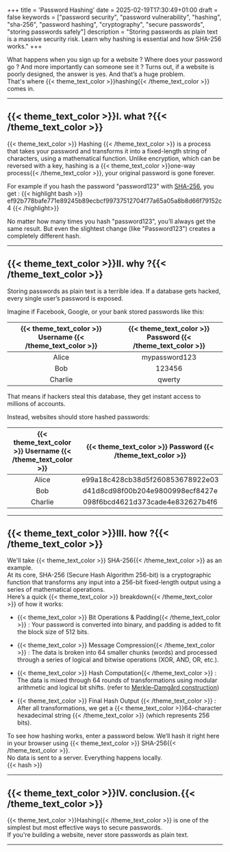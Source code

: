 +++
title = 'Password Hashing'
date = 2025-02-19T17:30:49+01:00
draft = false
keywords = ["password security", "password vulnerability", "hashing", "sha-256", "password hashing", "cryptography", "secure passwords", "storing passwords safely"]
description = "Storing passwords as plain text is a massive security risk. Learn why hashing is essential and how SHA-256 works."
+++

What happens when you sign up for a website ? Where does your password go ? And more importantly can someone see it ?
Turns out, if a website is poorly designed, the answer is yes. And that’s a huge problem.  
That's where {{< theme_text_color >}}hashing{{< /theme_text_color >}}   comes in.

---

## {{< theme_text_color >}}I. what ?{{< /theme_text_color >}}  

{{< theme_text_color >}} Hashing {{< /theme_text_color >}} is a process that takes your password and transforms it into a fixed-length string of characters, using a mathematical function.
Unlike encryption, which can be reversed with a key, hashing is a {{< theme_text_color >}}one-way process{{< /theme_text_color >}}, your original password is gone forever.

For example if you hash the password "password123" with [SHA-256](https://en.wikipedia.org/wiki/SHA-2), you get : 
{{< highlight bash >}} ef92b778bafe771e89245b89ecbcf99737512704f77a65a05a8b8d66f79152c4 {{< /highlight>}}

No matter how many times you hash "password123", you’ll always get the same result. But even the slightest change (like "Password123") creates a completely different hash.

---

## {{< theme_text_color >}}II. why ?{{< /theme_text_color >}}  

Storing passwords as plain text is a terrible idea. If a database gets hacked, every single user’s password is exposed. 

Imagine if Facebook, Google, or your bank stored passwords like this:

| {{< theme_text_color >}} Username {{< /theme_text_color >}}  | {{< theme_text_color >}} Password {{< /theme_text_color >}}        | 
| :---------------: |:---------------:|
| Alice  |   mypassword123 |
| Bob  | 123456         |  
| Charlie  | qwerty          |   

That means if hackers steal this database, they get instant access to millions of accounts.

Instead, websites should store hashed passwords:

| {{< theme_text_color >}} Username {{< /theme_text_color >}}  | {{< theme_text_color >}} Password {{< /theme_text_color >}}        | 
| :---------------: |:---------------:|
| Alice  |   e99a18c428cb38d5f260853678922e03 |
| Bob  | d41d8cd98f00b204e9800998ecf8427e         |  
| Charlie  | 098f6bcd4621d373cade4e832627b4f6         |   

---

## {{< theme_text_color >}}III. how ?{{< /theme_text_color >}}  

We'll take {{< theme_text_color >}} SHA-256{{< /theme_text_color >}}  as an example.  
At its core, SHA-256 (Secure Hash Algorithm 256-bit) is a cryptographic function that transforms any input into a 256-bit fixed-length output using a series of mathematical operations.  
Here’s a quick {{<  theme_text_color >}}  breakdown{{< /theme_text_color >}} of how it works:

- {{< theme_text_color >}} Bit Operations & Padding{{< /theme_text_color >}} : Your password is converted into binary, and padding is added to fit the block size of 512 bits.

- {{< theme_text_color >}} Message Compression{{< /theme_text_color >}} : The data is broken into 64 smaller chunks (words) and processed through a series of logical and bitwise operations (XOR, AND, OR, etc.).

- {{< theme_text_color >}} Hash Computation{{< /theme_text_color >}} : The data is mixed through 64 rounds of transformations using modular arithmetic and logical bit shifts. (refer to [Merkle–Damgård construction](https://en.wikipedia.org/wiki/Merkle%E2%80%93Damg%C3%A5rd_construction))

- {{< theme_text_color >}} Final Hash Output {{< /theme_text_color >}} : After all transformations, we get a {{< theme_text_color >}}64-character hexadecimal string {{< /theme_text_color >}} (which represents 256 bits).

To see how hashing works, enter a password below. We’ll hash it right here in your browser using {{< theme_text_color >}} SHA-256{{< /theme_text_color >}}.  
No data is sent to a server. Everything happens locally.  
{{< hash >}}

---

## {{< theme_text_color >}}IV. conclusion.{{< /theme_text_color >}}  

{{< theme_text_color >}}Hashing{{< /theme_text_color >}} is one of the simplest but most effective ways to secure passwords.  
If you're building a website, never store passwords as plain text.

---